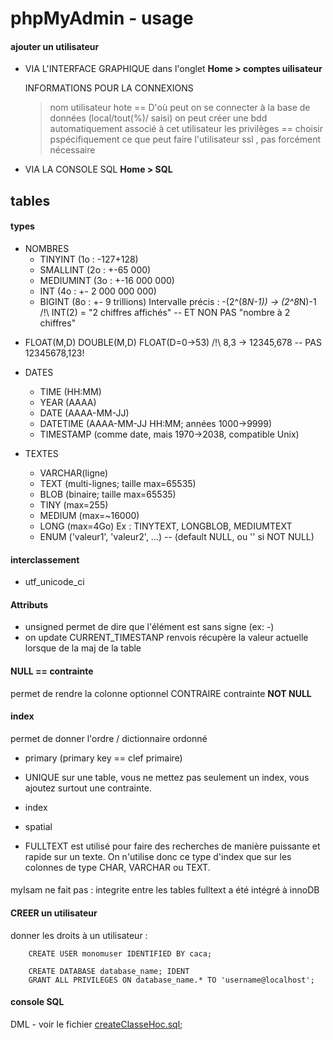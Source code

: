 # phpMyAdmin - usage

#### ajouter un utilisateur

- VIA L'INTERFACE GRAPHIQUE dans l'onglet **Home > comptes uilisateur**


    INFORMATIONS POUR LA CONNEXIONS
    > nom utilisateur 
    > hote ==  D'où peut on se connecter à la base de données (local/tout(%)/ saisi)
    > on peut créer une bdd automatiquement associé à cet utilisateur 
    > les privilèges == choisir pspécifiquement ce que peut faire l'utilisateur
    > ssl , pas forcément nécessaire
   
- VIA LA CONSOLE SQL
  **Home > SQL** 
  
  
## tables
#### types
  - NOMBRES  
     * TINYINT (1o : -127+128)
     * SMALLINT (2o : +-65 000)
     * MEDIUMINT (3o : +-16 000 000)
     * INT (4o : +- 2 000 000 000) 
     * BIGINT (8o : +- 9 trillions)
       Intervalle précis : -(2^(8*N-1)) -> (2^8*N)-1
       /!\ INT(2) = "2 chiffres affichés" -- ET NON PAS "nombre à 2 chiffres"
    
   * FLOAT(M,D) DOUBLE(M,D) FLOAT(D=0->53) 
       /!\ 8,3 -> 12345,678 -- PAS 12345678,123!
    
   - DATES 
       * TIME (HH:MM) 
       * YEAR (AAAA) 
       * DATE (AAAA-MM-JJ) 
       * DATETIME (AAAA-MM-JJ HH:MM; années 1000->9999)
       * TIMESTAMP (comme date, mais 1970->2038, compatible Unix)
    
   - TEXTES
        * VARCHAR(ligne) 
        * TEXT (multi-lignes; taille max=65535) 
        * BLOB (binaire; taille max=65535)
        * TINY (max=255) 
        * MEDIUM (max=~16000) 
        * LONG (max=4Go)
      Ex : TINYTEXT, LONGBLOB, MEDIUMTEXT
        * ENUM ('valeur1', 'valeur2', ...) -- (default NULL, ou '' si NOT NULL)

#### interclassement
- utf_unicode_ci

#### Attributs
- unsigned permet de dire que l'élément est sans signe (ex: -)
- on update CURRENT_TIMESTANP renvois récupère la valeur actuelle lorsque de la maj de la table

#### NULL == contrainte
permet de rendre la colonne optionnel CONTRAIRE contrainte **NOT NULL**
#### index 
permet de donner l'ordre / dictionnaire ordonné
- primary (primary key == clef primaire)
- UNIQUE sur une table, vous ne mettez pas seulement un index, vous ajoutez surtout une contrainte.

- index
- spatial 

- FULLTEXT est utilisé pour faire des recherches de manière puissante et rapide sur un texte. On n'utilise donc ce type d'index que sur les colonnes de type CHAR, VARCHAR ou TEXT.

#### 
myIsam ne fait pas :
integrite entre les tables
fulltext a été intégré à innoDB

#### CREER un utilisateur
donner les droits à un utilisateur :
```
    CREATE USER monomuser IDENTIFIED BY caca; 
    
    CREATE DATABASE database_name; IDENT
    GRANT ALL PRIVILEGES ON database_name.* TO 'username@localhost';
```

#### console SQL
DML - voir le fichier [createClasseHoc.sql](createClasseHoc.sql);

